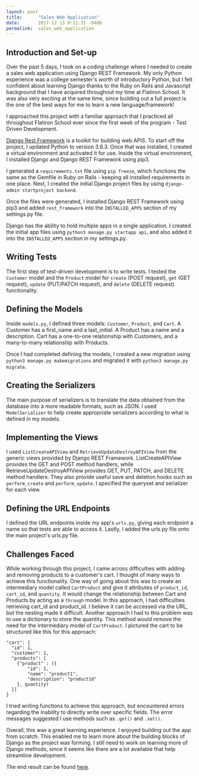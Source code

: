 ```yaml
---
layout: post
title:      "Sales Web Application"
date:       2017-12-13 9:11:31 -0400
permalink:  sales_web_application
---
```


## Introduction and Set-up

Over the past 5 days, I took on a coding challenge where I needed to create a sales web application using Django REST Framework. My only Python experience was a college semester's worth of introductory Python, but I felt confident about learning Django thanks to the Ruby on Rails and Javascript background that I have acquired throughout my time at Flatiron School. It was also very exciting at the same time, since building out a full project is the one of the best ways for me to learn a new language/framework!

I approached this project with a familiar approach that I practiced all throughout Flatiron School ever since the first week of the program - Test Driven Development.

[Django Rest Framework](https://github.com/encode/django-rest-framework) is a toolkit for building web APIS. To start off the project, I updated Python to version 3.6.3. Once that was installed, I created a virtual environment and activated it for use. Inside the virtual environment, I installed Django and Django REST Framework using pip3.

I generated a `requirements.txt` file using `pip freeze`, which functions the same as the Gemfile in Ruby on Rails - keeping all installed requirements in one place. Next, I created the initial Django project files by using `django-admin startproject backend`.

Once the files were generated, I installed Django REST Framework using pip3 and added `rest_framework` into the `INSTALLED_APPS` section of my settings.py file.

Django has the ability to hold multiple apps in a single application. I created the initial app files using `python3 manage.py startapp api`, and also added it into the `INSTALLED_APPS` section in my settings.py.

## Writing Tests

The first step of test-driven development is to write tests. I tested the `Customer` model and the `Product` model for `create` (POST request), `get` (GET request), `update` (PUT/PATCH request), and `delete` (DELETE request) functionality.


## Defining the Models

Inside `models.py`, I defined three models: `Customer`, `Product`, and `Cart`. A Customer has a first_name and a last_initial. A Product has a name and a description. Cart has a one-to-one relationship with Customers, and a many-to-many relationship with Products.

Once I had completed defining the models, I created a new migration using `python3 manage.py makemigrations` and migrated it with `python3 manage.py migrate`. 

## Creating the Serializers

The main purpose of serializers is to translate the data obtained from the database into a more readable formats, such as JSON. I used `ModelSerializer` to help create appropriate serializers according to what is defined in my models.

## Implementing the Views

I used `ListCreateAPIView` and `RetrieveUpdateDestroyAPIView` from the generic views provided by Django REST Framework. ListCreateAPIView provides the GET and POST method handlers, while RetrieveUpdateDestroyAPIView provides GET, PUT, PATCH, and DELETE method handlers. They also provide useful save and deletion hooks such as `perform_create` and `perform_update`. I specified the queryset and serializer for each view.

## Defining the URL Endpoints

I defined the URL endpoints inside my app's `urls.py`, giving each endpoint a name so that tests are able to access it. Lastly, I added the urls.py file onto the main project's urls.py file.

## Challenges Faced

While working through this project, I came across difficulties with adding and removing products to a customer's cart. I thought of many ways to achieve this functionality. One way of going about this was to create an intermediary model called `CartProduct` and give it attributes of `product_id`, `cart_id`, and `quantity`. It would change the relationship between Cart and Products by acting as a `through` model. In this approach, I had difficulties retrieving cart_id and product_id. I believe it can be accessed via the URL, but the nesting made it difficult. Another approach I had to this problem was to use a dictionary to store the quantity. This method would remove the need for the intermediary model of `CartProduct`. I pictured the cart to be structured like this for this approach:

```
"cart": {
  "id": 1,
  "customer": 1,
  "products": [
    {"product" : ({
        "id": 1,
        "name": "product1",
        "description": "product1d"
    }, quantity)
  }]
}
```

I tried writing functions to achieve this approach, but encountered errors regarding the inability to directly write over specific fields. The error messages suggested I use methods such as `.get()` and `.set()`.

Overall, this was a great learning experience. I enjoyed building out the app from scratch. This enabled me to learn more about the building blocks of Django as the project was forming. I still need to work on learning more of Django methods, since it seems like there are a lot available that help streamline development. 

The end result can be found [here](https://github.com/krishl/sales_api).
